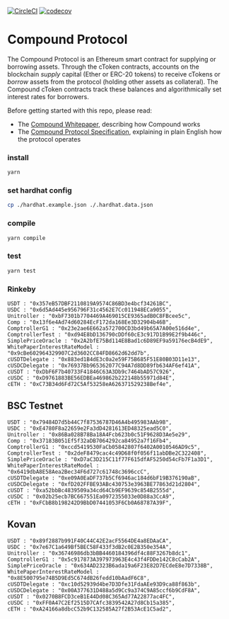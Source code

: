 [![CircleCI](https://circleci.com/gh/compound-finance/compound-protocol.svg?style=svg&circle-token=5ed19932325c559a06f71f87d69012aedd2cf3fb)](https://circleci.com/gh/compound-finance/compound-protocol) [![codecov](https://codecov.io/gh/compound-finance/compound-protocol/branch/master/graph/badge.svg?token=q4UvsvVzOX)](https://codecov.io/gh/compound-finance/compound-protocol)

Compound Protocol
=================

The Compound Protocol is an Ethereum smart contract for supplying or borrowing assets. Through the cToken contracts, accounts on the blockchain *supply* capital (Ether or ERC-20 tokens) to receive cTokens or *borrow* assets from the protocol (holding other assets as collateral). The Compound cToken contracts track these balances and algorithmically set interest rates for borrowers.

Before getting started with this repo, please read:

* The [Compound Whitepaper](https://compound.finance/documents/Compound.Whitepaper.pdf), describing how Compound works
* The [Compound Protocol Specification](https://github.com/compound-finance/compound-protocol/tree/master/docs/CompoundProtocol.pdf), explaining in plain English how the protocol operates

### install 

```sh
yarn 
```

### set hardhat config

```sh
cp ./hardhat.example.json ./.hardhat.data.json
```

### compile

```sh
yarn compile
```

### test
```sh
yarn test
```


### Rinkeby
```
USDT : "0x357eB57DBF2110819A9574C86BD3e4bcf34261BC",
USDC : "0x6d5Ad445e956796F31c4562E7Cc011948ECa9055",
Unitroller : "0xbF7301b7704469A469015CE9365adB0C8FBcee5c",
Comp : "0x13f6e4Ad74d60284EcF172da168Ee3D32904b46B",
ComptrollerG1 : "0x23e2ae6E662a572700CD3bd49b65A7A00e516d4e",
ComptrollerTest : "0xd94E8bD136790cDDf60cE3c917D1B99E2f9b446c",
SimplePriceOracle : "0x2A2bfE75Bd114E8Bad1c6D89EF9a59176ecB4dE9",
WhitePaperInterestRateModel : "0x9cBe602964329907C2d3602CC84FD8662d62dd7b",
cUSDTDelegate : "0x883ed1B4dE3c0a2e59F75B685F51E80B03D11e13",
cUSDCDelegate : "0x76937Bb965362077C94A7d8DD89fb634AF6ef41A",
cUSDT : "0xDbF6F7b40733F41846C63A3Db9c7464bAD57C926",
cUSDC : "0xD9761883BE56EDBEa469862b222148b55971d84E",
cETH : "0xC73B34d6Fd72C5Af53258eA626371529238Bef4e",
```

## BSC Testnet
```
USDT : "0x79484D7d5b44C7f87536787D46A4b495983AAb9B",
USDC : "0xE4780F8a22659e2Fa3dD4281613ED48325ead5C0",
Unitroller : "0x86Ba028B78Ba18A4Fcb623b0c51F9628D3Ae5e29",
Comp : "0x37183B051Ef5f32aDB7064292ca84952a7f16Fb4",
ComptrollerG1 : "0xccd5419530FaCb05842807f6402A0010546AD9c5",
ComptrollerTest : "0x2deF8479cac4c49D68f0f056f11abDBe2C322408",
SimplePriceOracle : "0xD7aC3D215C11f77F615dfAF5250d54cFb7F1a3D1",
WhitePaperInterestRateModel : "0x6419dbA8E58Aea2Bec34F6d727c61748c3696ccC",
cUSDTDelegate : "0xe09A0EaDF737b5Cf6946ac184d6bF19B376190aB",
cUSDCDelegate : "0xfD202FFBE93ABc430753e3963BE77863d21d2804",
cUSDT : "0xa52bbBc4839509a34cd64Cb9EF9639c854B2555d",
cUSDC : "0x02b25ecb7BC667551Ea0972355033e0D88a3CcA9",
cETH : "0xFCbB8b198242D9BbD07441053F6Cb0A68787A39F",
```

## Kovan
```
USDT : "0x89f2887b991F40C44C42E2acF5564DE4a8EDAaCA",
USDC : "0x7e67C1a649Bf5BEC58F433f3dB2c0E2B350e354A",
Unitroller : "0x36746986db3bBB4460184396df4c88F3267b8dc1",
ComptrollerG1 : "0x5c917873A397973963E4c43f4FDDe142C8cCab2A",
SimplePriceOracle : "0x634AD2323B6ada19a6F23E82D7ECdeE8e7D7338B",
WhitePaperInterestRateModel : "0x8E500795e74B5D9Ed5C674dB26fedd10bAadF6C8",
cUSDTDelegate : "0xc10d52939d4be7D3Dfe31FdaAEe93D9ca88f863b",
cUSDCDelegate : "0x00A377631D488a5d9Cc9a374C9A85ccf6b9CdF8A",
cUSDT : "0x0270B8FCD3ceB1E44Dd08C365Ad77A22877ac4FC",
cUSDC : "0xFF0A47C2Ef2515D7CAfc3839542A27d8Cb15a385",
cETH : "0xA24166a8dbcC52b9C132585A27f2B53AcE1C5ad2",
```